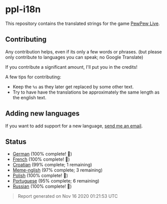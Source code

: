 [//]: # "This file is automatically generated by generate_readme.py"
# ppl-i18n
This repository contains the translated strings for the game [PewPew Live](https://pewpew.live).
## Contributing
Any contribution helps, even if its only a few words or phrases.
(but please only contribute to languages you can speak; no Google Translate)

If you contribute a significant amount, I'll put you in the credits!

A few tips for contributing:
* Keep the `%s` as they later get replaced by some other text.
* Try to have have the translations be approximately the same length as the english text.
## Adding new languages
If you want to add support for a new language, [send me an email](mailto:jfgeyelin+ppl@gmail.com).
## Status
* [German](/translations/deu.po) (100% complete! 🎉)
* [French](/translations/fra.po) (100% complete! 🎉)
* [Croatian](/translations/hrv.po) (99% complete; 1 remaining)
* [Meme-nglish](/translations/meme.po) (97% complete; 3 remaining)
* [Polish](/translations/pol.po) (100% complete! 🎉)
* [Portuguese](/translations/por.po) (95% complete; 6 remaining)
* [Russian](/translations/rus.po) (100% complete! 🎉)
> Report generated on Nov 16 2020 01:21:53 UTC
